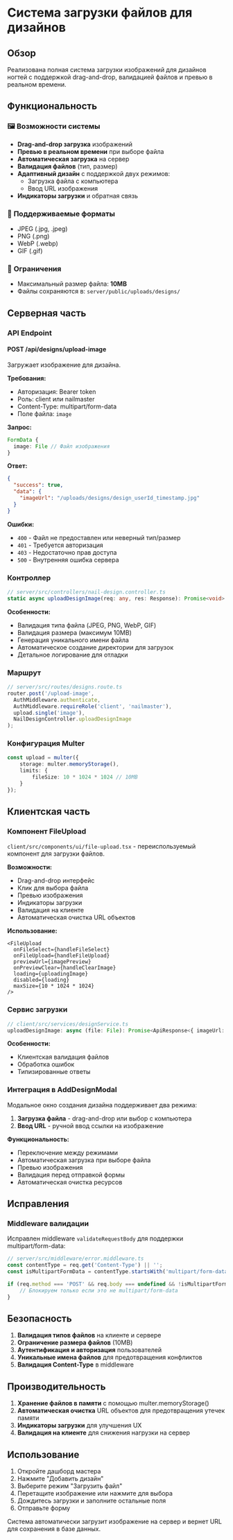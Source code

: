 # Система загрузки файлов для дизайнов

## Обзор

Реализована полная система загрузки изображений для дизайнов ногтей с поддержкой drag-and-drop, валидацией файлов и превью в реальном времени.

## Функциональность

### 🖼️ **Возможности системы**

- **Drag-and-drop загрузка** изображений
- **Превью в реальном времени** при выборе файла
- **Автоматическая загрузка** на сервер
- **Валидация файлов** (тип, размер)
- **Адаптивный дизайн** с поддержкой двух режимов:
  - Загрузка файла с компьютера
  - Ввод URL изображения
- **Индикаторы загрузки** и обратная связь

### 📝 **Поддерживаемые форматы**
- JPEG (.jpg, .jpeg)
- PNG (.png)  
- WebP (.webp)
- GIF (.gif)

### 📏 **Ограничения**
- Максимальный размер файла: **10MB**
- Файлы сохраняются в: `server/public/uploads/designs/`

## Серверная часть

### **API Endpoint**

#### **POST /api/designs/upload-image**

Загружает изображение для дизайна.

**Требования:**
- Авторизация: Bearer token
- Роль: client или nailmaster
- Content-Type: multipart/form-data
- Поле файла: `image`

**Запрос:**
```typescript
FormData {
  image: File // Файл изображения
}
```

**Ответ:**
```json
{
  "success": true,
  "data": {
    "imageUrl": "/uploads/designs/design_userId_timestamp.jpg"
  }
}
```

**Ошибки:**
- `400` - Файл не предоставлен или неверный тип/размер
- `401` - Требуется авторизация
- `403` - Недостаточно прав доступа
- `500` - Внутренняя ошибка сервера

### **Контроллер**

```typescript
// server/src/controllers/nail-design.controller.ts
static async uploadDesignImage(req: any, res: Response): Promise<void>
```

**Особенности:**
- Валидация типа файла (JPEG, PNG, WebP, GIF)
- Валидация размера (максимум 10MB)
- Генерация уникального имени файла
- Автоматическое создание директории для загрузок
- Детальное логирование для отладки

### **Маршрут**

```typescript
// server/src/routes/designs.route.ts
router.post('/upload-image', 
  AuthMiddleware.authenticate, 
  AuthMiddleware.requireRole('client', 'nailmaster'), 
  upload.single('image'), 
  NailDesignController.uploadDesignImage
);
```

### **Конфигурация Multer**

```typescript
const upload = multer({ 
    storage: multer.memoryStorage(),
    limits: {
        fileSize: 10 * 1024 * 1024 // 10MB
    }
});
```

## Клиентская часть

### **Компонент FileUpload**

`client/src/components/ui/file-upload.tsx` - переиспользуемый компонент для загрузки файлов.

**Возможности:**
- Drag-and-drop интерфейс
- Клик для выбора файла
- Превью изображения
- Индикаторы загрузки
- Валидация на клиенте
- Автоматическая очистка URL объектов

**Использование:**
```tsx
<FileUpload
  onFileSelect={handleFileSelect}
  onFileUpload={handleFileUpload}
  previewUrl={imagePreview}
  onPreviewClear={handleClearImage}
  loading={uploadingImage}
  disabled={loading}
  maxSize={10 * 1024 * 1024}
/>
```

### **Сервис загрузки**

```typescript
// client/src/services/designService.ts
uploadDesignImage: async (file: File): Promise<ApiResponse<{ imageUrl: string }>>
```

**Особенности:**
- Клиентская валидация файлов
- Обработка ошибок
- Типизированные ответы

### **Интеграция в AddDesignModal**

Модальное окно создания дизайна поддерживает два режима:

1. **Загрузка файла** - drag-and-drop или выбор с компьютера
2. **Ввод URL** - ручной ввод ссылки на изображение

**Функциональность:**
- Переключение между режимами
- Автоматическая загрузка при выборе файла
- Превью изображения
- Валидация перед отправкой формы
- Автоматическая очистка ресурсов

## Исправления

### **Middleware валидации**

Исправлен middleware `validateRequestBody` для поддержки multipart/form-data:

```typescript
// server/src/middleware/error.middleware.ts
const contentType = req.get('Content-Type') || '';
const isMultipartFormData = contentType.startsWith('multipart/form-data');

if (req.method === 'POST' && req.body === undefined && !isMultipartFormData) {
    // Блокируем только если это не multipart/form-data
}
```

## Безопасность

1. **Валидация типов файлов** на клиенте и сервере
2. **Ограничение размера файлов** (10MB)
3. **Аутентификация и авторизация** пользователей
4. **Уникальные имена файлов** для предотвращения конфликтов
5. **Валидация Content-Type** в middleware

## Производительность

1. **Хранение файлов в памяти** с помощью multer.memoryStorage()
2. **Автоматическая очистка** URL объектов для предотвращения утечек памяти
3. **Индикаторы загрузки** для улучшения UX
4. **Валидация на клиенте** для снижения нагрузки на сервер

## Использование

1. Откройте дашборд мастера
2. Нажмите "Добавить дизайн"
3. Выберите режим "Загрузить файл"
4. Перетащите изображение или нажмите для выбора
5. Дождитесь загрузки и заполните остальные поля
6. Отправьте форму

Система автоматически загрузит изображение на сервер и вернет URL для сохранения в базе данных. 
